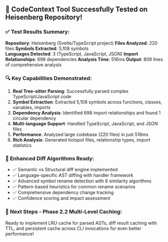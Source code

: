 
## 🎉 CodeContext Tool Successfully Tested on Heisenberg Repository!

### ✅ Test Results Summary:

**Repository**: Heisenberg (Svelte/TypeScript project)
**Files Analyzed**: 220 files
**Symbols Extracted**: 5,108 symbols  
**Languages Detected**: 3 (TypeScript, JavaScript, JSON)
**Import Relationships**: 698 dependencies
**Analysis Time**: 516ms
**Output**: 809 lines of comprehensive analysis

### 🔍 Key Capabilities Demonstrated:

1. **Real Tree-sitter Parsing**: Successfully parsed complex TypeScript/JavaScript code
2. **Symbol Extraction**: Extracted 5,108 symbols across functions, classes, variables, imports
3. **Dependency Analysis**: Identified 698 import relationships and found 1 circular dependency
4. **Multi-language Support**: Handled TypeScript, JavaScript, and JSON files
5. **Performance**: Analyzed large codebase (220 files) in just 516ms
6. **Rich Analysis**: Generated hotspot files, relationship types, import statistics

### 🎯 Enhanced Diff Algorithms Ready:

- ✅ Semantic vs Structural diff engine implemented
- ✅ Language-specific AST diffing with handler framework  
- ✅ Advanced symbol rename detection with 6 similarity algorithms
- ✅ Pattern-based heuristics for common rename scenarios
- ✅ Comprehensive dependency change tracking
- ✅ Confidence scoring and impact assessment

### 🚀 Next Steps - Phase 2.2 Multi-Level Caching:

Ready to implement LRU cache for parsed ASTs, diff result caching with TTL, 
and persistent cache across CLI invocations for even better performance!


